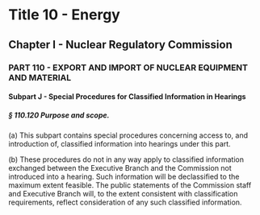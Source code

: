 
# Title 10 - Energy
## Chapter I - Nuclear Regulatory Commission
### PART 110 - EXPORT AND IMPORT OF NUCLEAR EQUIPMENT AND MATERIAL
#### Subpart J - Special Procedures for Classified Information in Hearings
##### § 110.120 Purpose and scope.

(a) This subpart contains special procedures concerning access to, and introduction of, classified information into hearings under this part.

(b) These procedures do not in any way apply to classified information exchanged between the Executive Branch and the Commission not introduced into a hearing. Such information will be declassified to the maximum extent feasible. The public statements of the Commission staff and Executive Branch will, to the extent consistent with classification requirements, reflect consideration of any such classified information.
